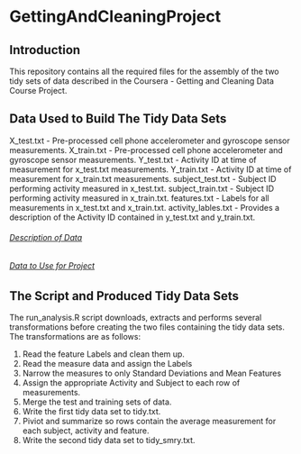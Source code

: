 # GettingAndCleaningProject

## Introduction
This repository contains all the required files for the assembly of the two tidy
sets of data described in the Coursera - Getting and Cleaning Data Course Project.

## Data Used to Build The Tidy Data Sets
X_test.txt - Pre-processed cell phone accelerometer and gyroscope sensor measurements.
X_train.txt - Pre-processed cell phone accelerometer and gyroscope sensor measurements.
Y_test.txt - Activity ID at time of measurement for x_test.txt measurements.
Y_train.txt - Activity ID at time of measurement for x_train.txt measurements.
subject_test.txt - Subject ID performing activity measured in x_test.txt.
subject_train.txt - Subject ID performing activity measured in x_train.txt.
features.txt - Labels for all measurements in x_test.txt and x_train.txt.
activity_lables.txt - Provides a description of the Activity ID contained in y_test.txt and y_train.txt.

###### [Description of Data](http://archive.ics.uci.edu/ml/datasets/Human+Activity+Recognition+Using+Smartphones)
###### [Data to Use for Project](https://d396qusza40orc.cloudfront.net/getdata%2Fprojectfiles%2FUCI%20HAR%20Dataset.zip)

## The Script and Produced Tidy Data Sets
The run_analysis.R script downloads, extracts and performs several transformations before creating the two files containing the tidy data sets.  The transformations are as follows:

1. Read the feature Labels and clean them up.
2. Read the measure data and assign the Labels
3. Narrow the measures to only Standard Deviations and Mean Features
4. Assign the appropriate Activity and Subject to each row of measurements.
5. Merge the test and training sets of data.
6. Write the first tidy data set to tidy.txt.
7. Piviot and summarize so rows contain the average measurement for each subject, activity and feature.
8. Write the second tidy data set to tidy_smry.txt.